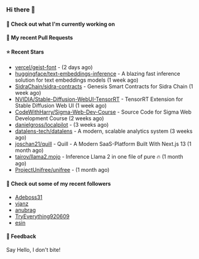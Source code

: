 ### Hi there 👋

#### 👷 Check out what I'm currently working on

#### 🔨 My recent Pull Requests


#### ⭐ Recent Stars

- [vercel/geist-font](https://github.com/vercel/geist-font) -  (2 days ago)
- [huggingface/text-embeddings-inference](https://github.com/huggingface/text-embeddings-inference) - A blazing fast inference solution for text embeddings models (1 week ago)
- [SidraChain/sidra-contracts](https://github.com/SidraChain/sidra-contracts) - Genesis Smart Contracts for Sidra Chain (1 week ago)
- [NVIDIA/Stable-Diffusion-WebUI-TensorRT](https://github.com/NVIDIA/Stable-Diffusion-WebUI-TensorRT) - TensorRT Extension for Stable Diffusion Web UI (1 week ago)
- [CodeWithHarry/Sigma-Web-Dev-Course](https://github.com/CodeWithHarry/Sigma-Web-Dev-Course) - Source Code for Sigma Web Development Course (2 weeks ago)
- [danielgross/localpilot](https://github.com/danielgross/localpilot) -  (3 weeks ago)
- [datalens-tech/datalens](https://github.com/datalens-tech/datalens) - A modern, scalable analytics system (3 weeks ago)
- [joschan21/quill](https://github.com/joschan21/quill) - Quill - A Modern SaaS-Platform Built With Next.js 13 (1 month ago)
- [tairov/llama2.mojo](https://github.com/tairov/llama2.mojo) - Inference Llama 2 in one file of pure 🔥 (1 month ago)
- [ProjectUnifree/unifree](https://github.com/ProjectUnifree/unifree) -  (1 month ago)

#### 👯 Check out some of my recent followers

- [Adeboss31](https://github.com/Adeboss31)
- [vjanz](https://github.com/vjanz)
- [anubrag](https://github.com/anubrag)
- [TryEverything920609](https://github.com/TryEverything920609)
- [esin](https://github.com/esin)

#### 💬 Feedback

Say Hello, I don't bite!